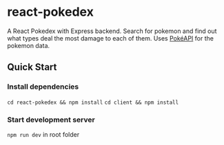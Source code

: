 # react-pokedex

A React Pokedex with Express backend.
Search for pokemon and find out what types deal the most damage to each of them.
Uses [PokéAPI](https://pokeapi.co/) for the pokemon data.

## Quick Start

### Install dependencies

`cd react-pokedex && npm install`
`cd client && npm install`

### Start development server

`npm run dev` in root folder